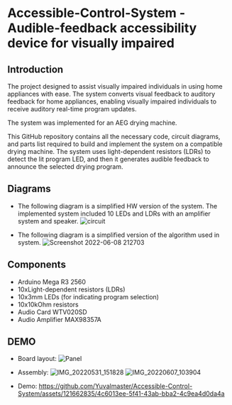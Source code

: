 # Accessible-Control-System - Audible-feedback accessibility device for visually impaired

## Introduction
The project designed to assist visually impaired individuals in using home appliances with ease. 
The system converts visual feedback to auditory feedback for home appliances, enabling visually impaired individuals to receive auditory real-time program updates.

The system was implemented for an AEG drying machine.

This GitHub repository contains all the necessary code, circuit diagrams, and parts list required to build and implement the system on a compatible drying machine. The system uses light-dependent resistors (LDRs) to detect the lit program LED, and then it generates audible feedback to announce the selected drying program.

## Diagrams
* The following diagram is a simplified HW version of the system. The implemented system included 10 LEDs and LDRs with an amplifier system and speaker.
![circuit](https://github.com/Yuvalmaster/Accessible-Control-System/assets/121662835/6cbc4ece-578d-4360-b9dc-b2860e0ff091)

* The following diagram is a simplified version of the algorithm used in system.
![Screenshot 2022-06-08 212703](https://github.com/Yuvalmaster/Accessible-Control-System/assets/121662835/44e5d629-3639-4b21-abc2-303408fccace)

## Components
* Arduino Mega R3 2560
* 10xLight-dependent resistors (LDRs)
* 10x3mm LEDs (for indicating program selection)
* 10x10kOhm resistors
* Audio Card WTV020SD
* Audio Amplifier MAX98357A

## DEMO 
* Board layout:
![Panel](https://github.com/Yuvalmaster/Accessible-Control-System/assets/121662835/0d4d4c10-58d7-48f3-b0c3-b31b35a80b41)

* Assembly:
![IMG_20220531_151828](https://github.com/Yuvalmaster/Accessible-Control-System/assets/121662835/fc17e0f9-afbf-4bec-a3a4-edffb1605223)
![IMG_20220607_103904](https://github.com/Yuvalmaster/Accessible-Control-System/assets/121662835/4d9c2278-bdfd-49bf-8ee9-5701f5f8f262)

* Demo:
https://github.com/Yuvalmaster/Accessible-Control-System/assets/121662835/4c6013ee-5f41-43ab-bba2-4c9ea4d0da4a





